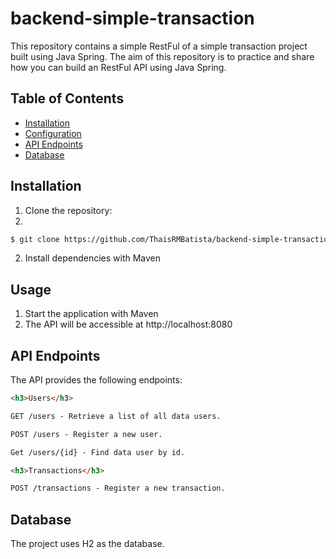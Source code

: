 # backend-simple-transaction
  This repository contains a simple RestFul of a simple transaction project built using Java Spring. 
  The aim of this repository is to practice and share how you can build an RestFul API using Java Spring.

## Table of Contents
- [Installation](#installation)
- [Configuration](#configuration)
- [API Endpoints](#api-endpoints)
- [Database](#database)

## Installation

1. Clone the repository:
2. 
```bash
$ git clone https://github.com/ThaisRMBatista/backend-simple-transaction.git
```

2. Install dependencies with Maven

## Usage

1. Start the application with Maven
2. The API will be accessible at http://localhost:8080

## API Endpoints
The API provides the following endpoints:

```markdown
<h3>Users</h3>

GET /users - Retrieve a list of all data users.

POST /users - Register a new user.

Get /users/{id} - Find data user by id.

<h3>Transactions</h3>

POST /transactions - Register a new transaction.
```

## Database
The project uses H2 as the database. 
